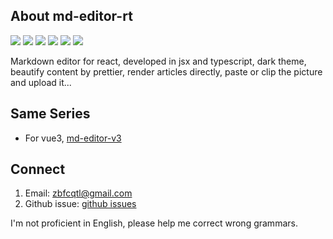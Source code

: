 ## About md-editor-rt

![](https://img.shields.io/github/stars/imzbf/md-editor-rt?style=social) ![](https://img.shields.io/npm/dm/md-editor-rt) ![](https://img.shields.io/bundlephobia/min/md-editor-rt) ![](https://img.shields.io/github/license/imzbf/md-editor-rt) ![](https://img.shields.io/github/package-json/v/imzbf/md-editor-rt) ![](https://img.shields.io/badge/ssr-%3E1.6.0-brightgreen)

Markdown editor for react, developed in jsx and typescript, dark theme, beautify content by prettier, render articles directly, paste or clip the picture and upload it...

## Same Series

- For vue3, [md-editor-v3](https://github.com/imzbf/md-editor-v3)

## Connect

1. Email: zbfcqtl@gmail.com
2. Github issue: [github issues](https://github.com/imzbf/md-editor-rt/issues)

I'm not proficient in English, please help me correct wrong grammars.
